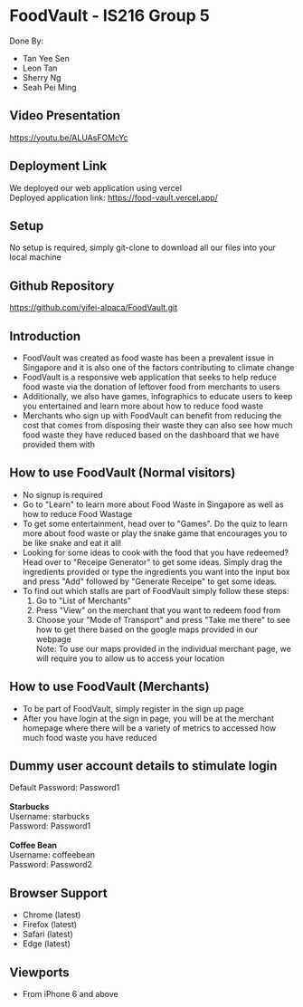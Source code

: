 # FoodVault - IS216 Group 5

Done By:

- Tan Yee Sen
- Leon Tan
- Sherry Ng
- Seah Pei Ming

## Video Presentation

https://youtu.be/ALUAsFOMcYc

## Deployment Link

We deployed our web application using vercel <br>
Deployed application link: https://food-vault.vercel.app/

## Setup

No setup is required, simply git-clone to download all our files into your local machine

## Github Repository

https://github.com/yifei-alpaca/FoodVault.git

## Introduction

- FoodVault was created as food waste has been a prevalent issue in Singapore and it is also one of the factors contributing to climate change
- FoodVault is a responsive web application that seeks to help reduce food waste via the donation of leftover food from merchants to users
- Additionally, we also have games, infographics to educate users to keep you entertained and learn more about how to reduce food waste
- Merchants who sign up with FoodVault can benefit from reducing the cost that comes from disposing their waste they can also see how much food waste they have reduced based on the dashboard that we have provided them with

## How to use FoodVault (Normal visitors)

- No signup is required
- Go to "Learn" to learn more about Food Waste in Singapore as well as how to reduce Food Wastage
- To get some entertainment, head over to "Games". Do the quiz to learn more about food waste or play the snake game that encourages you to be like snake and eat it all!
- Looking for some ideas to cook with the food that you have redeemed? Head over to "Receipe Generator" to get some ideas. Simply drag the ingredients provided or type the ingredients you want into the input box and press "Add" followed by "Generate Receipe" to get some ideas.
- To find out which stalls are part of FoodVault simply follow these steps:
  1. Go to "List of Merchants"
  2. Press "View" on the merchant that you want to redeem food from
  3. Choose your "Mode of Transport" and press "Take me there" to see how to get there based on the google maps provided in our webpage<br>
     Note: To use our maps provided in the individual merchant page, we will require you to allow us to access your location

## How to use FoodVault (Merchants)

- To be part of FoodVault, simply register in the sign up page
- After you have login at the sign in page, you will be at the merchant homepage where there will be a variety of metrics to accessed how much food waste you have reduced

## Dummy user account details to stimulate login

Default Password: Password1
<br>
<br>
**Starbucks**
<br>
Username: starbucks
<br>
Password: Password1  
<br>
**Coffee Bean**
<br>
Username: coffeebean
<br>
Password: Password2

## Browser Support

- Chrome (latest)
- Firefox (latest)
- Safari (latest)
- Edge (latest)

## Viewports

- From iPhone 6 and above
